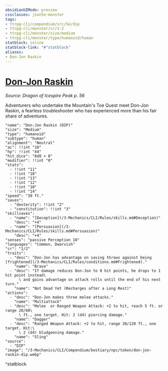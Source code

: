 ```yaml
---
obsidianUIMode: preview
cssclasses: json5e-monster
tags:
- ttrpg-cli/compendium/src/5e/dip
- ttrpg-cli/monster/cr/1-2
- ttrpg-cli/monster/size/medium
- ttrpg-cli/monster/type/humanoid/human
statblock: inline
statblock-link: "#^statblock"
aliases:
- Don-Jon Raskin
---
```

# [Don-Jon Raskin](3-Mechanics\CLI\Compendium\bestiary\npc/don-jon-raskin-dip.md)
*Source: Dragon of Icespire Peak p. 56*  

Adventurers who undertake the Mountain's Toe Quest meet Don-Jon Raskin, a fearless troubleshooter who has experienced more than his fair share of adventures.

```statblock
"name": "Don-Jon Raskin (DIP)"
"size": "Medium"
"type": "humanoid"
"subtype": "human"
"alignment": "Neutral"
"ac": !!int "10"
"hp": !!int "44"
"hit_dice": "8d8 + 8"
"modifier": !!int "0"
"stats":
  - !!int "11"
  - !!int "10"
  - !!int "13"
  - !!int "12"
  - !!int "10"
  - !!int "14"
"speed": "30 ft."
"saves":
  - "dexterity": !!int "2"
  - "constitution": !!int "3"
"skillsaves":
  - "name": "[Deception](/3-Mechanics/CLI/Rules/skills.md#Deception)"
    "desc": "+4"
  - "name": "[Persuasion](/3-Mechanics/CLI/Rules/skills.md#Persuasion)"
    "desc": "+4"
"senses": "passive Perception 10"
"languages": "Common, Dwarvish"
"cr": "1/2"
"traits":
  - "desc": "Don-Jon has advantage on saving throws against being [frightened](/3-Mechanics/CLI/Rules/conditions.md#Frightened)."
    "name": "Brave"
  - "desc": "If damage reduces Don-Jon to 0 hit points, he drops to 1 hit point instead\
      \ and gains advantage on attack rolls until the end of his next turn."
    "name": "Not Dead Yet (Recharges after a Long Rest)"
"actions":
  - "desc": "Don-Jon makes three melee attacks."
    "name": "Multiattack"
  - "desc": "Melee  or Ranged Weapon Attack: +2 to hit, reach 5 ft. or range 20/60\
      \ ft., one target. Hit: 2 (d4) piercing damage."
    "name": "Dagger"
  - "desc": "Ranged Weapon Attack: +2 to hit, range 30/120 ft., one target. Hit:\
      \ 2 (d4) bludgeoning damage."
    "name": "Sling"
"source":
  - "DIP"
"image": "/3-Mechanics/CLI/Compendium/bestiary/npc/token/don-jon-raskin-dip.webp"
```
^statblock